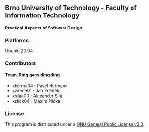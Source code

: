 ## Brno University of Technology - Faculty of Information Technology
#### Practical Aspects of Software Design

### Platforms
Ubuntu 20.04

### Contributors
#### Team: Ring goes ding ding
- xherma34 - Pavel Heřmann
- xzdene01 - Jan Zdeněk
- xsilaa00 - Alexander Sila
- xplick04 - Maxim Plička

### License
This program is distributed under a [GNU General Public License v3.0](LICENSE).
